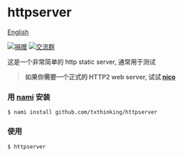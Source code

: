 # httpserver

[English](README.md)

[![捐赠](https://img.shields.io/badge/%E6%94%AF%E6%8C%81-%E6%8D%90%E8%B5%A0-ff69b4.svg)](https://www.txthinking.com/opensource-support.html)
[![交流群](https://img.shields.io/badge/%E7%94%B3%E8%AF%B7%E5%8A%A0%E5%85%A5-%E4%BA%A4%E6%B5%81%E7%BE%A4-ff69b4.svg)](https://docs.google.com/forms/d/e/1FAIpQLSdzMwPtDue3QoezXSKfhW88BXp57wkbDXnLaqokJqLeSWP9vQ/viewform)

这是一个非常简单的 http static server, 通常用于测试

> **如果你需要一个正式的 HTTP2 web server, 试试 [nico](https://github.com/txthinking/nico)**

### 用 [nami](https://github.com/txthinking/nami) 安装

```
$ nami install github.com/txthinking/httpserver
```

### 使用

```
$ httpserver
```
